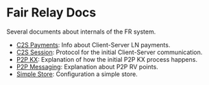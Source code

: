 # Fair Relay Docs

Several documents about internals of the FR system.

- [C2S Payments](c2s_payments.md): Info about Client-Server LN payments.
- [C2S Session](c2s_session.md): Protocol for the initial Client-Server
  communication.
- [P2P KX](p2p_kx.md): Explanation of how the initial P2P KX process happens.
- [P2P Messaging](p2p_messaging.md): Explanation about P2P RV points.
- [Simple Store](simplestore.md): Configuration a simple store.
